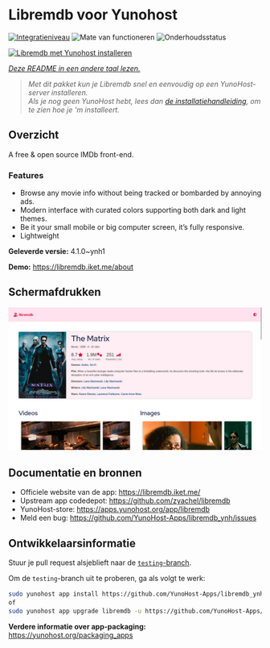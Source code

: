 <!--
NB: Deze README is automatisch gegenereerd door <https://github.com/YunoHost/apps/tree/master/tools/readme_generator>
Hij mag NIET handmatig aangepast worden.
-->

# Libremdb voor Yunohost

[![Integratieniveau](https://apps.yunohost.org/badge/integration/libremdb)](https://ci-apps.yunohost.org/ci/apps/libremdb/)
![Mate van functioneren](https://apps.yunohost.org/badge/state/libremdb)
![Onderhoudsstatus](https://apps.yunohost.org/badge/maintained/libremdb)

[![Libremdb met Yunohost installeren](https://install-app.yunohost.org/install-with-yunohost.svg)](https://install-app.yunohost.org/?app=libremdb)

*[Deze README in een andere taal lezen.](./ALL_README.md)*

> *Met dit pakket kun je Libremdb snel en eenvoudig op een YunoHost-server installeren.*  
> *Als je nog geen YunoHost hebt, lees dan [de installatiehandleiding](https://yunohost.org/install), om te zien hoe je 'm installeert.*

## Overzicht

A free & open source IMDb front-end.

### Features

- Browse any movie info without being tracked or bombarded by annoying ads.
- Modern interface with curated colors supporting both dark and light themes.
- Be it your small mobile or big computer screen, it’s fully responsive.
- Lightweight



**Geleverde versie:** 4.1.0~ynh1

**Demo:** <https://libremdb.iket.me/about>

## Schermafdrukken

![Schermafdrukken van Libremdb](./doc/screenshots/screenshot.png)

## Documentatie en bronnen

- Officiele website van de app: <https://libremdb.iket.me/>
- Upstream app codedepot: <https://github.com/zyachel/libremdb>
- YunoHost-store: <https://apps.yunohost.org/app/libremdb>
- Meld een bug: <https://github.com/YunoHost-Apps/libremdb_ynh/issues>

## Ontwikkelaarsinformatie

Stuur je pull request alsjeblieft naar de [`testing`-branch](https://github.com/YunoHost-Apps/libremdb_ynh/tree/testing).

Om de `testing`-branch uit te proberen, ga als volgt te werk:

```bash
sudo yunohost app install https://github.com/YunoHost-Apps/libremdb_ynh/tree/testing --debug
of
sudo yunohost app upgrade libremdb -u https://github.com/YunoHost-Apps/libremdb_ynh/tree/testing --debug
```

**Verdere informatie over app-packaging:** <https://yunohost.org/packaging_apps>
